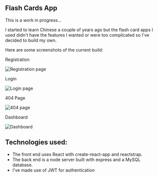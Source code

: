 ## Flash Cards App

This is a work in progress...

I started to learn Chinese a couple of years ago but the flash card apps I used didn't have the features I wanted or were too complicated so I've decided to build my own.

Here are some screenshots of the current build:

Registration

![Registration page](https://i.imgur.com/M7DY8ww.png)


Login

![Login page](https://i.imgur.com/uaXCPoZ.png)


404 Page

![404 page](https://i.imgur.com/mtEto97.png)


Dashboard

![Dashboard](https://i.imgur.com/0GjNBfF.png)


## Technologies used:

- The front end uses React with create-react-app and reactstrap.
- The back end is a node server built with express and a MySQL database.
- I've made use of JWT for authentication





